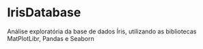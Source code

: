 # IrisDatabase
Análise exploratória da base de dados Íris,
utilizando as bibliotecas MatPlotLibr, Pandas e Seaborn






